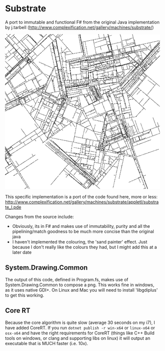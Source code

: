 # Substrate

A port to immutable and functional F# from the original Java implementation by j.tarbell (http://www.complexification.net/gallery/machines/substrate/)

<p align="center">
    <img alt="screenshot" src="./result.png">
</p>

This specific implementation is a port of the code found here, more or less: http://www.complexification.net/gallery/machines/substrate/appletl/substrate_l.pde

Changes from the source include:

- Obviously, its in F# and makes use of immutability, purity and all the pipelining/match goodness to be much more concise than the original java
- I haven't implemented the colouring, the 'sand painter' effect. Just because I don't really like the colours they had, but I might add this at a later date

## System.Drawing.Common

The output of this code, defined in Program.fs, makes use of System.Drawing.Common to compose a png. This works fine in windows, as it uses native GDI+. On Linux and Mac you will need to install 'libgdiplus' to get this working.

## Core RT

Because the core algorithm is quite slow (average 30 seconds on my i7), I have added CoreRT. If you run `dotnet publish -r win-x64` or `linux-x64` or `osx-x64` and have the right requirements for CoreRT (things like C++ Build tools on windows, or clang and supporting libs on linux) it will output an executable that is MUCH faster (i.e. 10x).